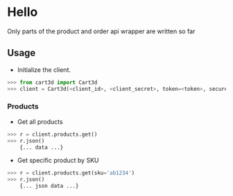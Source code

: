 # Hello
Only parts of the product and order api wrapper are written so far

## Usage

- Initialize the client.
```python
>>> from cart3d import Cart3d
>>> client = Cart3d(<client_id>, <client_secret>, token=<token>, secureURL=<secureURL>)
```

### Products

- Get all products
```python
>>> r = client.products.get()
>>> r.json()
    {... data ...}
```

- Get specific product by SKU
```python
>>> r = client.products.get(sku='ab1234')
>>> r.json()
    {... json data ...}
```